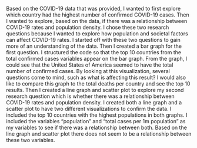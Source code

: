 Based on the COVID-19 data that was provided, I wanted to first explore which country had the highest number of confirmed COVID-19 cases. Then I wanted to explore, based on the data, if there was a relationship between COVID-19 rates and population density. I chose these two research questions because I wanted to explore how population and societal factors can affect COVID-19 rates.  I started off with these two questions to gain more of an understanding of the data. Then I created a bar graph for the first question. I structured the code so that the top 10 countries from the total confirmed cases variables appear on the bar graph. From the graph, I could see that the United States of America seemed to have the total number of confirmed cases. By looking at this visualization, several questions come to mind, such as what is affecting this result? I would also like to compare this graph to the total deaths per country and see the top 10 results. Then I created a line graph and scatter plot to explore my second research question which is whether there was a relationship between COVID-19 rates and population density. I created both a line graph and a scatter plot to have two different visualizations to confirm the data. I included the top 10 countries with the highest populations in both graphs. I included the variables “population” and “total cases per 1m population” as my variables to see if there was a relationship between both. Based on the line graph and scatter plot there does not seem to be a relationship between these two variables. 
